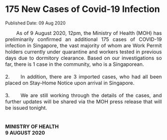 <html>
    <meta http-equiv="Content-Type" content="text/html; charset=utf-8"/>
    <meta charset="utf-8"/>
    <title>175 New Cases of Covid-19 Infection</title>
    <body><h1>175 New Cases of Covid-19 Infection</h1>
    <p>Published Date: 09 Aug 2020</p> <p style="text-align: justify;">&nbsp; &nbsp; &nbsp; &nbsp; <span style="font-size: 16px;">As of 9 August 2020, 12pm, the Ministry of Health (MOH) has preliminarily confirmed an additional 175 cases of COVID-19 infection in Singapore, the vast majority of whom are Work Permit holders currently under quarantine and workers tested in previous days due to dormitory clearance. Based on our investigations so far, there is 1 case in the community, who is a Singaporean.<br><br>2.&nbsp; &nbsp; &nbsp;In addition, there are 3 imported cases, who had all been placed on Stay-Home Notice upon arrival in Singapore.&nbsp;&nbsp;<br><br>3.&nbsp; &nbsp; &nbsp;We are still working through the details of the cases, and further updates will be shared via the MOH press release that will be issued tonight.&nbsp;<br><br><br><strong>MINISTRY OF HEALTH<br>9 AUGUST 2020</strong></span><br></p><div><br></div></body>
</html>